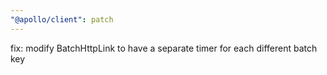 ```yaml
---
"@apollo/client": patch
---
```


fix: modify BatchHttpLink to have a separate timer for each different batch key
